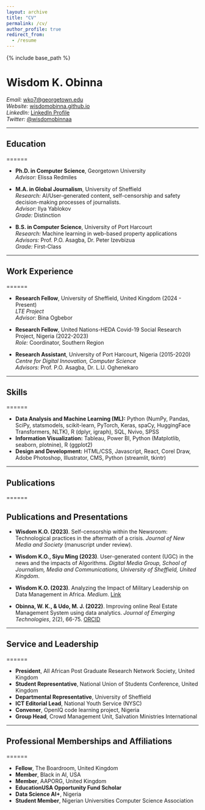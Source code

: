 ```yaml
---
layout: archive
title: "CV"
permalink: /cv/
author_profile: true
redirect_from:
  - /resume
---
```


{% include base_path %}

# Wisdom K. Obinna

*Email:* wko7@georgetown.edu  
*Website:* [wisdomobinna.github.io](https://wisdomobinna.github.io)  
*LinkedIn:* [LinkedIn Profile](https://www.linkedin.com/in/wisdom-obinna/)  
*Twitter:* [@wisdomobinnaa](https://twitter.com/wisdomobinnaa)

---

## Education
======
* **Ph.D. in Computer Science**, Georgetown University  
  *Advisor:* Elissa Redmiles

* **M.A. in Global Journalism**, University of Sheffield  
  *Research:* AI/User-generated content, self-censorship and safety decision-making processes of journalists.  
  *Advisor:* Ilya Yablokov  
  *Grade:* Distinction

* **B.S. in Computer Science**, University of Port Harcourt  
  *Research:* Machine learning in web-based property applications  
  *Advisors:* Prof. P.O. Asagba, Dr. Peter Izevbizua  
  *Grade:* First-Class

---

## Work Experience
======
* **Research Fellow**, University of Sheffield, United Kingdom (2024 - Present)  
  *LTE Project*  
  *Advisor:* Bina Ogbebor

* **Research Fellow**, United Nations-HEDA Covid-19 Social Research Project, Nigeria (2022-2023)  
  *Role:* Coordinator, Southern Region

* **Research Assistant**, University of Port Harcourt, Nigeria (2015-2020)  
  *Centre for Digital Innovation, Computer Science*  
  *Advisors:* Prof. P.O. Asagba, Dr. L.U. Oghenekaro

---

## Skills
======
* **Data Analysis and Machine Learning (ML):** Python (NumPy, Pandas, SciPy, statsmodels, scikit-learn, PyTorch, Keras, spaCy, HuggingFace Transformers, NLTK), R (dplyr, igraph), SQL, Nvivo, SPSS
* **Information Visualization:** Tableau, Power BI, Python (Matplotlib, seaborn, plotnine), R (ggplot2)
* **Design and Development:** HTML/CSS, Javascript, React, Corel Draw, Adobe Photoshop, Illustrator, CMS, Python (streamlit, tkintr)

---

## Publications
======
## Publications and Presentations

* **Wisdom K.O. (2023)**. Self-censorship within the Newsroom: Technological practices in the aftermath of a crisis. *Journal of New Media and Society* (manuscript under review).

* **Wisdom K.O., Siyu Ming (2023)**. User-generated content (UGC) in the news and the impacts of Algorithms. *Digital Media Group, School of Journalism, Media and Communications, University of Sheffield, United Kingdom*.

* **Wisdom K.O. (2023)**. Analyzing the Impact of Military Leadership on Data Management in Africa. *Medium*. [Link](https://medium.com/@wisdom_obinna/analyzing-the-impact-of-military-leadership-on-data-management-in-africa-b1e45901547a)

* **Obinna, W. K., & Udo, M. J. (2022)**. Improving online Real Estate Management System using data analytics. *Journal of Emerging Technologies*, 2(2), 66-75. [ORCID](https://orcid.org/0000-0003-1940-8754)

---

## Service and Leadership
======
* **President**, All African Post Graduate Research Network Society, United Kingdom
* **Student Representative**, National Union of Students Conference, United Kingdom
* **Departmental Representative**, University of Sheffield
* **ICT Editorial Lead**, National Youth Service (NYSC)
* **Convener**, OpenIQ code learning project, Nigeria
* **Group Head**, Crowd Management Unit, Salvation Ministries International

---
## Professional Memberships and Affiliations
======
* **Fellow**, The Boardroom, United Kingdom
* **Member**, Black in AI, USA
* **Member**, AAPORG, United Kingdom
* **EducationUSA Opportunity Fund Scholar**
* **Data Science AI+**, Nigeria
* **Student Member**, Nigerian Universities Computer Science Association
